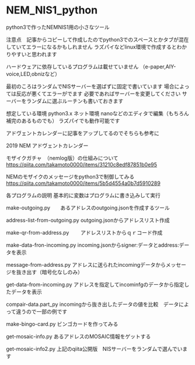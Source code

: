 # NEM_NIS1_python


python3で作ったNEMNIS1用の小さなツール


注意点　記事からコピーして作成したのでpython3でのスペースとかタブが混在していてエラーになるかもしれません
ラズパイなどlinux環境で作成するとわかりやすいと思われます

ハードウェアに依存しているプログラムは載せていません
（e-paper,AIY-voice,LED,obnizなど）

最初のころはランダムでNISサーバーを選ばずに固定で書いています
場合によっては反応が悪くてエラーがでます
必要であればサーバーを変更してください
サーバーをランダムに選ぶルーチンも書いておきます

想定している環境
python3.x
ネット環境
nanoなどのエディタで編集（もちろん補完のあるものでも）
ラズパイでも動作可能です

アドヴェントカレンダーに記事をアップしてるのでそちらも参考に

2019 NEM アドヴェントカレンダー

モザイクガチャ　（nemlog版）の仕組みについて
https://qiita.com/takamoto0000/items/31210c8edf87851b0e95


NEMのモザイクのメッセージをpython3で制御してみる
https://qiita.com/takamoto0000/items/5b5d4554a0b7d5910289



各プログラムの説明
基本的に変数はプログラムに書き込みして実行

make-outgoing.py　　あるアドレスのoutgoing.jsonを作成するツール

address-list-from-outgoing.py  outgoing.jsonからアドレスリスト作成 

make-qr-from-address.py 　　アドレスリストからｑｒコード作成

make-data-fron-incoming.py  incoming.jsonからsigner:データとaddress:データを表示    

message-from-address.py   アドレスに送られたincomingデータからメッセージを抜き出す（暗号化なしのみ）

get-data-from-incoming.py  アドレスを指定してincominfgのデータから指定したデータを表示

compair-data.part_py   incomingから抜き出したデータの値を比較　データによって違うので一部の例です

make-bingo-card.py  ビンゴカードを作ってみる

get-mosaic-info.py  あるアドレスのMOSAIC情報をゲットする

get-mosaic-info2.py  上記のqiita公開版　NISサーバーをランダムで選んでいます

